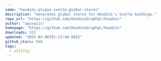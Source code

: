 ```yaml
---
name: "houdini-plugin-svelte-global-stores"
description: "Generates global stores for Houdini's Svelte bindings."
repo_url: "https://github.com/HoudiniGraphql/houdini"
author: "aaivazis"
homepage: "https://github.com/HoudiniGraphql/houdini"
downloads: 332
updated: "2025-03-06T01:13:44.583Z"
github_stars: 940
tags: 
  - utility
---
```

